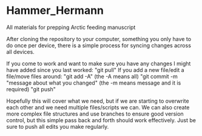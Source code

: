 # Hammer_Hermann
All materials for prepping Arctic feeding manuscript


After cloning the repository to your computer, something you only have to do once per device, there is a simple process for syncing changes across all devices.

If you come to work and want to make sure you have any changes I might have added since you last worked: "git pull"
If you add a new file/edit a file/move files around: "git add -A" (the -A means all) 
                                                     "git commit -m "message about what you changed" (the -m means message and it is required)
                                                     "git push"
                                                     
Hopefully this will cover what we need, but if we are starting to overwrite each other and we need multiple files/scripts we can. We can also create more complex file structures and use branches to ensure good version control, but this simple pass back and forth should work effectively. Just be sure to push all edits you make regularly.
